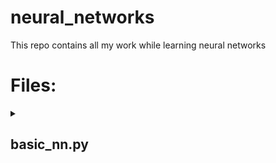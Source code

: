 # neural_networks
This repo contains all my work while learning neural networks 

<h1>Files:</h1>
<details><summary><h2>basic_nn.py</h2></summary>
<p> This is a basic neural network with 3 hidden layers. It uses backpropagation to update the weights and sigmoid activation as a threshold function</p>
<p>The weights are initialized randomly using the relation: </p>
<p align="center">-1/sqrt(number_of_nodes) to 1/sqrt(number_of_nodes)</p>
<p> During training, the calculated error (target-desired) is backpropagated using the relation:</p>
<p align="center">&#x3B4;E/&#x3B4;W<sub>jk</sub> = -(t<sub>k</sub> - O<sub>k</sub>) &#x2022; sigmoid(&#8721;<sub>j</sub>W<sub>jk</sub> &#x2022; O<sub>j</sub>)(1-sigmoid(&#8721;<sub>j</sub>W<sub>jk</sub> &#x2022; O<sub>j</sub>) &#x2022; O<sub>j</sub></p>
<h4>Block Diagram of Neural Network</h4>
<img>![image](https://user-images.githubusercontent.com/37641675/233109362-93c8738c-55b0-4497-8127-202af5885720.png)</img>

<h4>Requirements</h4>
<li>numpy</li>
<li>scipy</li>

<h4>Usage</h4> 
<li>Clone the repo</li>
<li>Run the requirements.txt file using the command: pip install -r requirements.txt</li>
<li>Run the basic_nn.py file with a path to the folder containing the number to be identified</li>
<li>This will train with the digits dataset provided and identify the numbers using the default parameters. To customize the parameters, run the basic_nn.py with the arguments: num_hidden_layers=xxx num_hidden_nodes=xxx learning_rate=xxx epochs=xxx</li>
<li> This will run and show the predicted values of the input</li>
</details>
